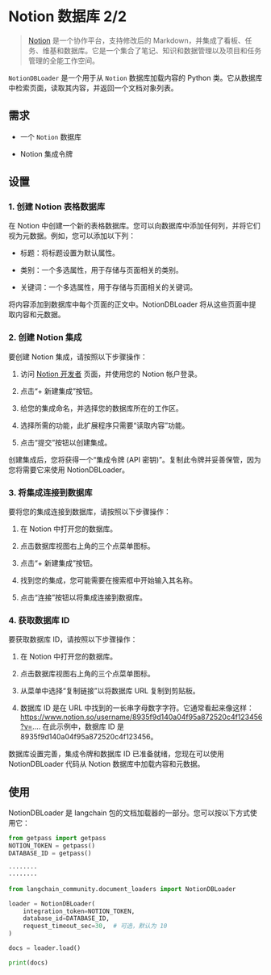 # Notion 数据库 2/2

>[Notion](https://www.notion.so/) 是一个协作平台，支持修改后的 Markdown，并集成了看板、任务、维基和数据库。它是一个集合了笔记、知识和数据管理以及项目和任务管理的全能工作空间。

`NotionDBLoader` 是一个用于从 `Notion` 数据库加载内容的 Python 类。它从数据库中检索页面，读取其内容，并返回一个文档对象列表。

## 需求

- 一个 `Notion` 数据库

- Notion 集成令牌

## 设置

### 1. 创建 Notion 表格数据库

在 Notion 中创建一个新的表格数据库。您可以向数据库中添加任何列，并将它们视为元数据。例如，您可以添加以下列：

- 标题：将标题设置为默认属性。

- 类别：一个多选属性，用于存储与页面相关的类别。

- 关键词：一个多选属性，用于存储与页面相关的关键词。

将内容添加到数据库中每个页面的正文中。NotionDBLoader 将从这些页面中提取内容和元数据。

### 2. 创建 Notion 集成

要创建 Notion 集成，请按照以下步骤操作：

1. 访问 [Notion 开发者](https://www.notion.com/my-integrations) 页面，并使用您的 Notion 帐户登录。

2. 点击“+ 新建集成”按钮。

3. 给您的集成命名，并选择您的数据库所在的工作区。

4. 选择所需的功能，此扩展程序只需要“读取内容”功能。

5. 点击“提交”按钮以创建集成。

创建集成后，您将获得一个“集成令牌 (API 密钥)”。复制此令牌并妥善保管，因为您将需要它来使用 NotionDBLoader。

### 3. 将集成连接到数据库

要将您的集成连接到数据库，请按照以下步骤操作：

1. 在 Notion 中打开您的数据库。

2. 点击数据库视图右上角的三个点菜单图标。

3. 点击“+ 新建集成”按钮。

4. 找到您的集成，您可能需要在搜索框中开始输入其名称。

5. 点击“连接”按钮以将集成连接到数据库。

### 4. 获取数据库 ID

要获取数据库 ID，请按照以下步骤操作：

1. 在 Notion 中打开您的数据库。

2. 点击数据库视图右上角的三个点菜单图标。

3. 从菜单中选择“复制链接”以将数据库 URL 复制到剪贴板。

4. 数据库 ID 是在 URL 中找到的一长串字母数字字符。它通常看起来像这样：https://www.notion.so/username/8935f9d140a04f95a872520c4f123456?v=.... 在此示例中，数据库 ID 是 8935f9d140a04f95a872520c4f123456。

数据库设置完善，集成令牌和数据库 ID 已准备就绪，您现在可以使用 NotionDBLoader 代码从 Notion 数据库中加载内容和元数据。

## 使用

NotionDBLoader 是 langchain 包的文档加载器的一部分。您可以按以下方式使用它：

```python
from getpass import getpass
NOTION_TOKEN = getpass()
DATABASE_ID = getpass()
```

```output
········
········
```

```python
from langchain_community.document_loaders import NotionDBLoader
```

```python
loader = NotionDBLoader(
    integration_token=NOTION_TOKEN,
    database_id=DATABASE_ID,
    request_timeout_sec=30,  # 可选，默认为 10
)
```

```python
docs = loader.load()
```

```python
print(docs)
```

```output
```
